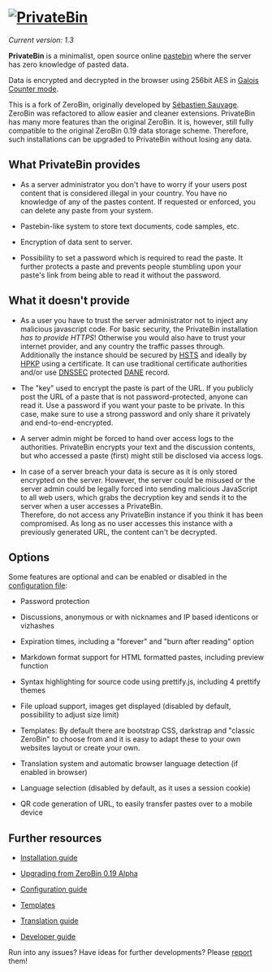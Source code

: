 # [![PrivateBin](https://cdn.rawgit.com/PrivateBin/assets/master/images/preview/logoSmall.png)](https://privatebin.info/)

*Current version: 1.3*

**PrivateBin** is a minimalist, open source online [pastebin](https://en.wikipedia.org/wiki/Pastebin)
where the server has zero knowledge of pasted data.

Data is encrypted and decrypted in the browser using 256bit AES in [Galois Counter mode](https://en.wikipedia.org/wiki/Galois/Counter_Mode).

This is a fork of ZeroBin, originally developed by
[Sébastien Sauvage](https://github.com/sebsauvage/ZeroBin). ZeroBin was refactored
to allow easier and cleaner extensions. PrivateBin has many more features than the
original ZeroBin. It is, however, still fully compatible to the original ZeroBin 0.19
data storage scheme. Therefore, such installations can be upgraded to PrivateBin
without losing any data.

## What PrivateBin provides

+ As a server administrator you don't have to worry if your users post content
  that is considered illegal in your country. You have no knowledge of any
  of the pastes content. If requested or enforced, you can delete any paste from
  your system.

+ Pastebin-like system to store text documents, code samples, etc.

+ Encryption of data sent to server.

+ Possibility to set a password which is required to read the paste. It further
  protects a paste and prevents people stumbling upon your paste's link
  from being able to read it without the password.

## What it doesn't provide

- As a user you have to trust the server administrator not to inject any malicious
  javascript code.
  For basic security, the PrivateBin installation *has to provide HTTPS*!
  Otherwise you would also have to trust your internet provider, and any country
  the traffic passes through.
  Additionally the instance should be secured by
  [HSTS](https://en.wikipedia.org/wiki/HTTP_Strict_Transport_Security) and
  ideally by [HPKP](https://en.wikipedia.org/wiki/HTTP_Public_Key_Pinning) using a
  certificate. It can use traditional certificate authorities and/or use
  [DNSSEC](https://en.wikipedia.org/wiki/Domain_Name_System_Security_Extensions)
  protected
  [DANE](https://en.wikipedia.org/wiki/DNS-based_Authentication_of_Named_Entities)
  record.

- The "key" used to encrypt the paste is part of the URL. If you publicly post
  the URL of a paste that is not password-protected, anyone can read it.
  Use a password if you want your paste to be private. In this case, make sure to
  use a strong password and only share it privately and end-to-end-encrypted.

- A server admin might be forced to hand over access logs to the authorities.
  PrivateBin encrypts your text and the discussion contents, but who accessed a
  paste (first) might still be disclosed via access logs.

- In case of a server breach your data is secure as it is only stored encrypted
  on the server. However, the server could be misused or the server admin could
  be legally forced into sending malicious JavaScript to all web users, which
  grabs the decryption key and sends it to the server when a user accesses a
  PrivateBin.  
  Therefore, do not access any PrivateBin instance if you think it has been
  compromised. As long as no user accesses this instance with a previously
  generated URL, the content can't be decrypted.

## Options

Some features are optional and can be enabled or disabled in the [configuration
file](https://github.com/PrivateBin/PrivateBin/wiki/Configuration):

* Password protection

* Discussions, anonymous or with nicknames and IP based identicons or vizhashes

* Expiration times, including a "forever" and "burn after reading" option

* Markdown format support for HTML formatted pastes, including preview function

* Syntax highlighting for source code using prettify.js, including 4 prettify
  themes

* File upload support, images get displayed (disabled by default, possibility
  to adjust size limit)

* Templates: By default there are bootstrap CSS, darkstrap and "classic ZeroBin"
  to choose from and it is easy to adapt these to your own websites layout or
  create your own.

* Translation system and automatic browser language detection (if enabled in
  browser)

* Language selection (disabled by default, as it uses a session cookie)

* QR code generation of URL, to easily transfer pastes over to a mobile device

## Further resources

* [Installation guide](https://github.com/PrivateBin/PrivateBin/blob/master/INSTALL.md#installation)

* [Upgrading from ZeroBin 0.19 Alpha](https://github.com/PrivateBin/PrivateBin/wiki/Upgrading-from-ZeroBin-0.19-Alpha)

* [Configuration guide](https://github.com/PrivateBin/PrivateBin/wiki/Configuration)

* [Templates](https://github.com/PrivateBin/PrivateBin/wiki/Templates)

* [Translation guide](https://github.com/PrivateBin/PrivateBin/wiki/Translation)

* [Developer guide](https://github.com/PrivateBin/PrivateBin/wiki/Development)

Run into any issues? Have ideas for further developments? Please
[report](https://github.com/PrivateBin/PrivateBin/issues) them!

